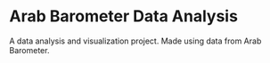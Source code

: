 # Arab Barometer Data Analysis
A data analysis and visualization project. Made using data from Arab Barometer.
